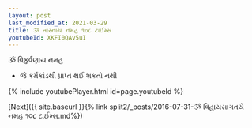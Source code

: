 ```yaml
---
layout: post
last_modified_at: 2021-03-29
title: ૐ તારનાય નમહ ૧૦૮ ટાઈમ્સ
youtubeId: XKFI0QAv5uI
---
```

 
 
 ૐ વિકુર્વણાય નમહ  
 
 -  જે કર્મકાંડથી પ્રાપ્ત થઈ શકતો નથી 
 
  
 
  
 
 
 
 
 
 


{% include youtubePlayer.html id=page.youtubeId %}
 
[Next]({{ site.baseurl }}{% link  split2/_posts/2016-07-31-ૐ વિહાયસાગતયે નમહ ૧૦૮ ટાઈમ્સ.md%})
 
